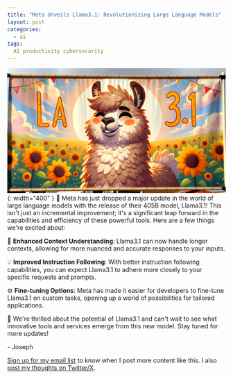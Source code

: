 ```yaml
---
title: "Meta Unveils Llama3.1: Revolutionizing Large Language Models"
layout: post
categories:
  - ai
tags:
  AI productivity cybersecurity
---
```

![](/assets/images/llama3_1_banner.png){: width="400" }
🚀 Meta has just dropped a major update in the world of large language models with the release of their 405B model, Llama3.1! This isn't just an incremental improvement; it's a significant leap forward in the capabilities and efficiency of these powerful tools. Here are a few things we're excited about:

🌟 **Enhanced Context Understanding**: Llama3.1 can now handle longer contexts, allowing for more nuanced and accurate responses to your inputs.

💡 **Improved Instruction Following**: With better instruction following capabilities, you can expect Llama3.1 to adhere more closely to your specific requests and prompts.

⚙️ **Fine-tuning Options**: Meta has made it easier for developers to fine-tune Llama3.1 on custom tasks, opening up a world of possibilities for tailored applications.

🤝 We're thrilled about the potential of Llama3.1 and can't wait to see what innovative tools and services emerge from this new model. Stay tuned for more updates!


\- Joseph

[Sign up for my email list](https://thacker.beehiiv.com/subscribe) to know when I post more content like this.
I also [post my thoughts on Twitter/X](https://x.com/rez0__).

<meta name="twitter:card" content="summary_large_image" />
<meta name="twitter:site" content="@rez0__" />
<meta name="twitter:creator" content="@rez0__" />
<meta property="og:url" content="https://josephthacker.com/ai/2024/07/24/meta-llama31-revolutionizing.html" />
<meta property="og:title" content="Meta Unveils Llama3.1: Revolutionizing Large Language Models" />
<meta property="og:description" content="Meta's new 405B model, Llama3.1, brings significant improvements in context understanding and instruction following." />
<meta property="og:image" content="https://josephthacker.comhttps://josephthacker.com/assets/images/llama3_1_banner.png" />
